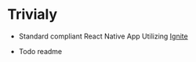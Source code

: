 #  Trivialy

* Standard compliant React Native App Utilizing [Ignite](https://github.com/infinitered/ignite)

* Todo readme